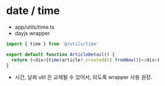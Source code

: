 # date / time

- app/utils/time.ts
- dayjs wrapper

```typescript jsx
import { time } from '@/utils/time'

export default function ArticleDetail() {
  return (<div>{time(article?.createdAt).fromNow()}</div>)
}
```

- 시간, 날짜 util 은 교체될 수 있어서, 되도록 wrapper 사용 권장.